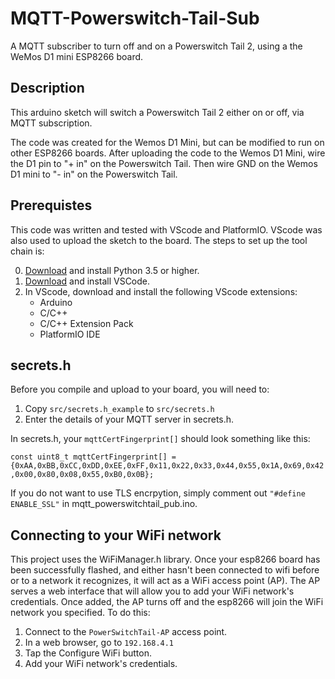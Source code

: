 # MQTT-Powerswitch-Tail-Sub 
A MQTT subscriber to turn off and on a Powerswitch Tail 2, using a the WeMos D1 mini ESP8266 board.

## Description
This arduino sketch will switch a Powerswitch Tail 2 either on or off, via MQTT subscription.

The code was created for the Wemos D1 Mini, but can be modified to run on other ESP8266 boards.
After uploading the code to the Wemos D1 Mini, wire the D1 pin to "+ in" on the Powerswitch Tail.
Then wire GND on the Wemos D1 mini to "- in" on the Powerswitch Tail.

## Prerequistes
This code was written and tested with VScode and PlatformIO.  VScode was also used to upload the sketch to the board.
The steps to set up the tool chain is:

0. [Download](https://www.python.org/downloads/) and install Python 3.5 or higher.
1. [Download](https://code.visualstudio.com/download) and install VSCode.
2. In VScode, download and install the following VScode extensions:
    - Arduino
    - C/C++
    - C/C++ Extension Pack
    - PlatformIO IDE

## secrets.h
Before you compile and upload to your board, you will need to:

1. Copy `src/secrets.h_example` to `src/secrets.h`
2. Enter the details of your MQTT server in secrets.h.

In secrets.h, your `mqttCertFingerprint[]` should look something like this:

`const uint8_t mqttCertFingerprint[] = {0xAA,0xBB,0xCC,0xDD,0xEE,0xFF,0x11,0x22,0x33,0x44,0x55,0x1A,0x69,0x42,0x00,0x80,0x08,0x55,0xB0,0x0B};`

If you do not want to use TLS encrpytion, simply comment out `"#define ENABLE_SSL"` in mqtt_powerswitchtail_pub.ino.

## Connecting to your WiFi network
This project uses the WiFiManager.h library.  Once your esp8266 board has been successfully flashed, and either hasn't been connected to wifi before or to a network it recognizes, it will act as a WiFi access point (AP).  The AP serves a web interface that will allow you to add your WiFi network's credentials.  Once added, the AP turns off and the esp8266 will join the WiFi network you specified.  To do this:

1. Connect to the `PowerSwitchTail-AP` access point.
2. In a web browser, go to `192.168.4.1`
3. Tap the Configure WiFi button.
4. Add your WiFi network's credentials.